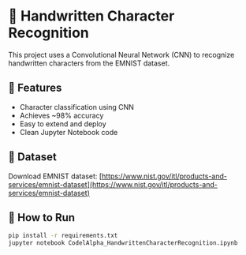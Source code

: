 # 🧠 Handwritten Character Recognition

This project uses a Convolutional Neural Network (CNN) to recognize handwritten characters from the EMNIST dataset.

## 🚀 Features
- Character classification using CNN
- Achieves ~98% accuracy
- Easy to extend and deploy
- Clean Jupyter Notebook code

## 📂 Dataset
Download EMNIST dataset: [https://www.nist.gov/itl/products-and-services/emnist-dataset](https://www.nist.gov/itl/products-and-services/emnist-dataset)

## 🧪 How to Run
```bash
pip install -r requirements.txt
jupyter notebook CodelAlpha_HandwrittenCharacterRecognition.ipynb
